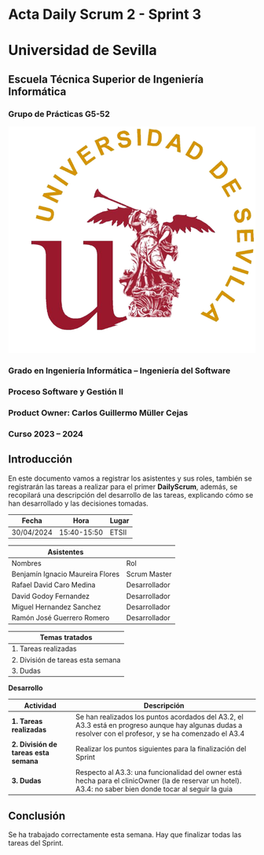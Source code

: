 # Acta Daily Scrum 2 - Sprint 3

# Universidad de Sevilla   

## Escuela Técnica Superior de Ingeniería Informática

### **Grupo de Prácticas G5-52**
  
  ![Logo US](/docs/static/Logo_US.png)

### Grado en Ingeniería Informática – Ingeniería del Software 

### Proceso Software y Gestión II
### Product Owner: Carlos Guillermo Müller Cejas
### Curso 2023 – 2024

## Introducción

En este documento vamos a registrar los asistentes y sus roles, también se registrarán las tareas a realizar para el primer **DailyScrum**, además, se recopilará una descripción del desarrollo de las tareas, explicando cómo se han desarrollado y las decisiones tomadas.

| Fecha        | Hora         | Lugar        |
|--------------|--------------|--------------|
| 30/04/2024   | 15:40-15:50  | ETSII        |

| Asistentes    |           |
|-----------|-----------|
| Nombres | Rol |
| Benjamín Ignacio Maureira Flores | Scrum Master |
| Rafael David Caro Medina | Desarrollador |
| David Godoy Fernandez  | Desarrollador |
| Miguel Hernandez Sanchez | Desarrollador |
| Ramón José Guerrero Romero | Desarrollador |

| Temas tratados               |
|----------------------|
| 1. Tareas realizadas |
| 2. División de tareas esta semana |
| 3. Dudas |


**Desarrollo**

| Actividad                       | Descripción                                                                                                                                                                         |
|--------------------------------|-------------------------------------------------------------------------------------------------------------------------------------------------------------------------------------|
| **1. Tareas realizadas** | Se han realizados los puntos acordados del A3.2, el A3.3 está en progreso aunque hay algunas dudas a resolver con el profesor, y se ha comenzado el A3.4 |
| **2. División de tareas esta semana** | Realizar los puntos siguientes para la finalización del Sprint |
| **3. Dudas** | Respecto al A3.3: una funcionalidad del owner está hecha para el clinicOwner (la de reservar un hotel). A3.4: no saber bien donde tocar al seguir la guia |

## Conclusión
Se ha trabajado correctamente esta semana. Hay que finalizar todas las tareas del Sprint.

